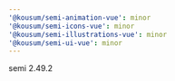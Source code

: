```yaml
---
'@kousum/semi-animation-vue': minor
'@kousum/semi-icons-vue': minor
'@kousum/semi-illustrations-vue': minor
'@kousum/semi-ui-vue': minor
---
```


semi 2.49.2
